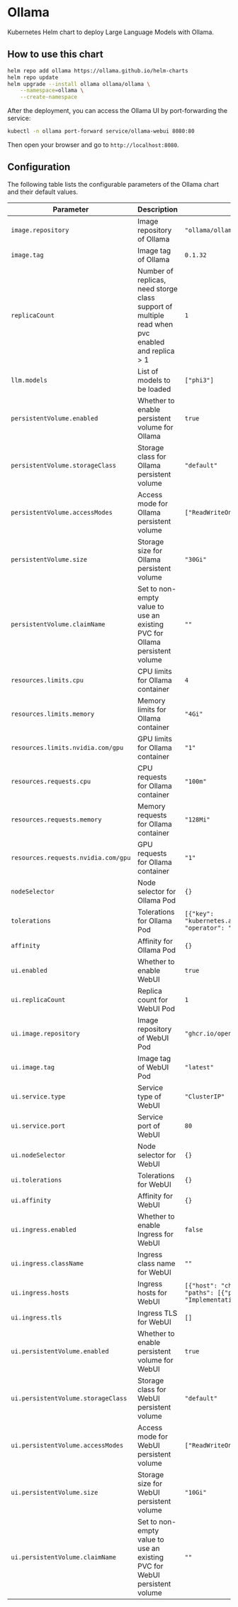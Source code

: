 # Ollama

Kubernetes Helm chart to deploy Large Language Models with Ollama.

## How to use this chart

```bash
helm repo add ollama https://ollama.github.io/helm-charts
helm repo update
helm upgrade --install ollama ollama/ollama \
    --namespace=ollama \
    --create-namespace
```

After the deployment, you can access the Ollama UI by port-forwarding the service:

```bash
kubectl -n ollama port-forward service/ollama-webui 8080:80
```

Then open your browser and go to `http://localhost:8080`.

## Configuration

The following table lists the configurable parameters of the Ollama chart and their default values.

| Parameter                | Description             | Default        |
| ------------------------ | ----------------------- | -------------- |
| `image.repository` | Image repository of Ollama | `"ollama/ollama"` |
| `image.tag` | Image tag of Ollama | `0.1.32` |
| `replicaCount` | Number of replicas, need storge class support of multiple read when pvc enabled and replica > 1 | `1` |
| `llm.models` | List of models to be loaded | `["phi3"]` |
| `persistentVolume.enabled` | Whether to enable persistent volume for Ollama | `true` |
| `persistentVolume.storageClass` | Storage class for Ollama persistent volume | `"default"` |
| `persistentVolume.accessModes` | Access mode for Ollama persistent volume | `["ReadWriteOnce"]` |
| `persistentVolume.size` | Storage size for Ollama persistent volume | `"30Gi"` |
| `persistentVolume.claimName` | Set to non-empty value to use an existing PVC for Ollama persistent volume | `""` |
| `resources.limits.cpu` | CPU limits for Ollama container | `4` |
| `resources.limits.memory` | Memory limits for Ollama container  | `"4Gi"` |
| `resources.limits.nvidia.com/gpu` | GPU limits for Ollama container  | `"1"` |
| `resources.requests.cpu` | CPU requests for Ollama container | `"100m"` |
| `resources.requests.memory` | Memory requests for Ollama container | `"128Mi"` |
| `resources.requests.nvidia.com/gpu` | GPU requests for Ollama container | `"1"` |
| `nodeSelector` | Node selector for Ollama Pod | `{}` |
| `tolerations` | Tolerations for Ollama Pod | `[{"key": "kubernetes.azure.com/scalesetpriority", "operator": "Exists"}]` |
| `affinity` | Affinity for Ollama Pod | `{}` |
| `ui.enabled` | Whether to enable WebUI | `true` |
| `ui.replicaCount` | Replica count for WebUI Pod | `1` |
| `ui.image.repository` | Image repository of WebUI Pod | `"ghcr.io/open-webui/open-webui"` |
| `ui.image.tag` | Image tag of WebUI Pod | `"latest"` |
| `ui.service.type` | Service type of WebUI | `"ClusterIP"` |
| `ui.service.port` | Service port of WebUI | `80` |
| `ui.nodeSelector` | Node selector for WebUI | `{}` |
| `ui.tolerations` | Tolerations for WebUI | `{}` |
| `ui.affinity` | Affinity for WebUI | `{}` |
| `ui.ingress.enabled` | Whether to enable Ingress for WebUI | `false` |
| `ui.ingress.className` | Ingress class name for WebUI | `""` |
| `ui.ingress.hosts` | Ingress hosts for WebUI | `[{"host": "chart-example.local", "paths": [{"path": "/", "pathType": "ImplementationSpecific"}]}]` |
| `ui.ingress.tls` | Ingress TLS for WebUI | `[]` |
| `ui.persistentVolume.enabled` | Whether to enable persistent volume for WebUI | `true` |
| `ui.persistentVolume.storageClass` | Storage class for WebUI persistent volume  | `"default"` |
| `ui.persistentVolume.accessModes` | Access mode for WebUI persistent volume | `["ReadWriteOnce"]` |
| `ui.persistentVolume.size` | Storage size for WebUI persistent volume | `"10Gi"` |
| `ui.persistentVolume.claimName` | Set to non-empty value to use an existing PVC for WebUI persistent volume | `""` |
